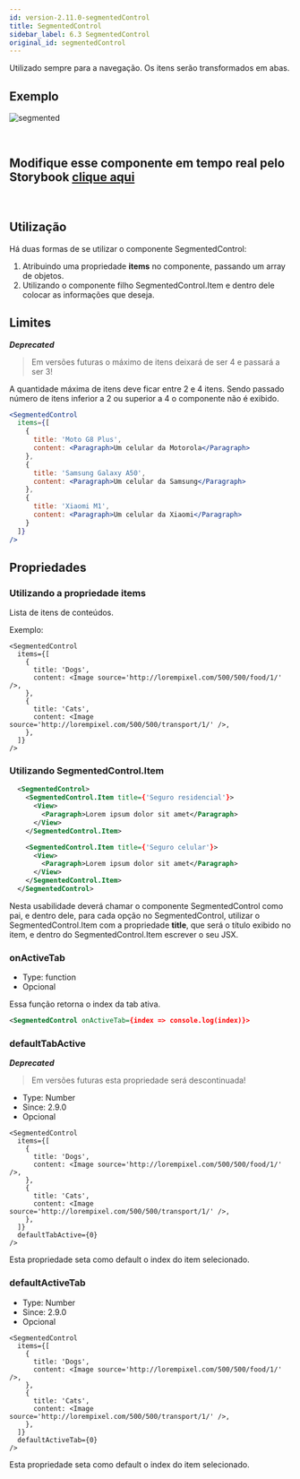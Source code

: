 ```yaml
---
id: version-2.11.0-segmentedControl
title: SegmentedControl
sidebar_label: 6.3 SegmentedControl
original_id: segmentedControl
---
```


Utilizado sempre para a navegação. Os itens serão transformados em abas.

## Exemplo

![segmented](assets/images_components/v2.0.0/segmented.jpg)

<br>

## Modifique esse componente em tempo real pelo Storybook [clique aqui](https://ame-miniapp-components.calindra.com.br/storybook/?path=/story/intera%C3%A7%C3%B5es-segmentedcontrol--basic)

<br>

## Utilização

Há duas formas de se utilizar o componente SegmentedControl:

1. Atribuindo uma propriedade **items** no componente, passando um array de objetos.
2. Utilizando o componente filho SegmentedControl.Item e dentro dele colocar as informações que deseja.

## Limites

**_Deprecated_**

> Em versões futuras o máximo de itens deixará de ser 4 e passará a ser 3!

A quantidade máxima de itens deve ficar entre 2 e 4 itens.
Sendo passado número de itens inferior a 2 ou superior a 4 o componente não é exibido.

```jsx harmony
<SegmentedControl
  items={[
    {
      title: 'Moto G8 Plus',
      content: <Paragraph>Um celular da Motorola</Paragraph>
    },
    {
      title: 'Samsung Galaxy A50',
      content: <Paragraph>Um celular da Samsung</Paragraph>
    },
    {
      title: 'Xiaomi M1',
      content: <Paragraph>Um celular da Xiaomi</Paragraph>
    }
  ]}
/>
```

## Propriedades

### Utilizando a propriedade items

Lista de itens de conteúdos.

Exemplo:

```JSX harmony
<SegmentedControl
  items={[
    {
      title: 'Dogs',
      content: <Image source='http://lorempixel.com/500/500/food/1/' />,
    },
    {
      title: 'Cats',
      content: <Image source='http://lorempixel.com/500/500/transport/1/' />,
    },
  ]}
/>
```

### Utilizando SegmentedControl.Item

```xml
  <SegmentedControl>
    <SegmentedControl.Item title={'Seguro residencial'}>
      <View>
        <Paragraph>Lorem ipsum dolor sit amet</Paragraph>
      </View>
    </SegmentedControl.Item>

    <SegmentedControl.Item title={'Seguro celular'}>
      <View>
        <Paragraph>Lorem ipsum dolor sit amet</Paragraph>
      </View>
    </SegmentedControl.Item>
  </SegmentedControl>
```

Nesta usabilidade deverá chamar o componente SegmentedControl como pai, e dentro dele, para cada opção no SegmentedControl, utilizar o SegmentedControl.Item com a propriedade **title**, que será o título exibido no item, e dentro do SegmentedControl.Item escrever o seu JSX.

### onActiveTab

- Type: function
- Opcional

Essa função retorna o index da tab ativa.

```xml
<SegmentedControl onActiveTab={index => console.log(index)}>
```

### defaultTabActive

**_Deprecated_**

> Em versões futuras esta propriedade será descontinuada!

- Type: Number
- Since: 2.9.0
- Opcional
```JSX harmony
<SegmentedControl
  items={[
    {
      title: 'Dogs',
      content: <Image source='http://lorempixel.com/500/500/food/1/' />,
    },
    {
      title: 'Cats',
      content: <Image source='http://lorempixel.com/500/500/transport/1/' />,
    },
  ]}
  defaultTabActive={0}
/>
```

Esta propriedade seta como default o index do item selecionado.

### defaultActiveTab

- Type: Number
- Since: 2.9.0
- Opcional
```JSX harmony
<SegmentedControl
  items={[
    {
      title: 'Dogs',
      content: <Image source='http://lorempixel.com/500/500/food/1/' />,
    },
    {
      title: 'Cats',
      content: <Image source='http://lorempixel.com/500/500/transport/1/' />,
    },
  ]}
  defaultActiveTab={0}
/>
```
Esta propriedade seta como default o index do item selecionado.
